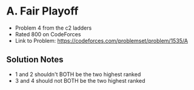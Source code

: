 # A. Fair Playoff

* Problem 4 from the c2 ladders
* Rated 800 on CodeForces
* Link to Problem: https://codeforces.com/problemset/problem/1535/A

## Solution Notes

* 1 and 2 shouldn't BOTH be the two highest ranked
* 3 and 4 should not BOTH be the two highest ranked